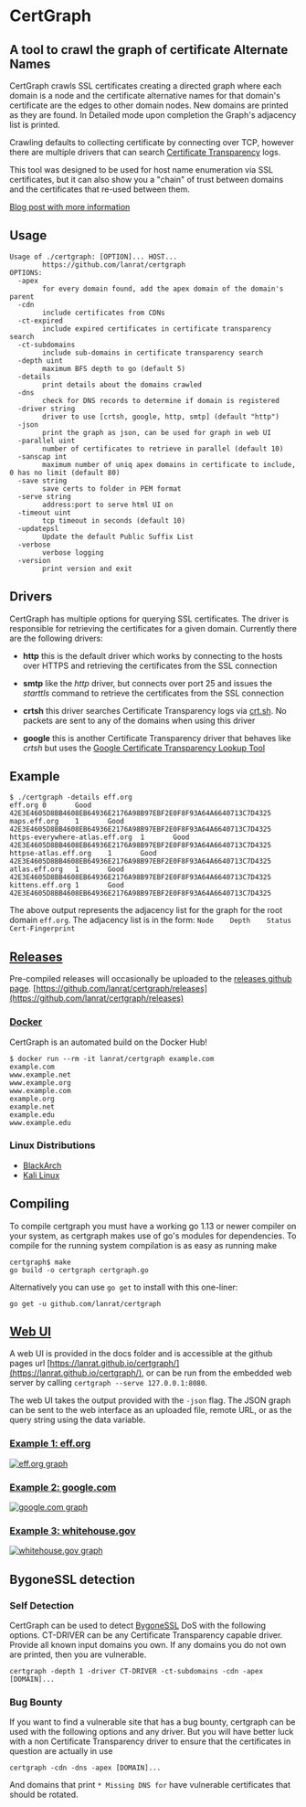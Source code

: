 # CertGraph

## A tool to crawl the graph of certificate Alternate Names

CertGraph crawls SSL certificates creating a directed graph where each domain is a node and the certificate alternative names for that domain's certificate are the edges to other domain nodes. New domains are printed as they are found. In Detailed mode upon completion the Graph's adjacency list is printed.

Crawling defaults to collecting certificate by connecting over TCP, however there are multiple drivers that can search [Certificate Transparency](https://www.certificate-transparency.org/) logs.

This tool was designed to be used for host name enumeration via SSL certificates, but it can also show you a "chain" of trust between domains and the certificates that re-used between them.

[Blog post with more information](https://lanrat.com/certgraph/)

## Usage

```console
Usage of ./certgraph: [OPTION]... HOST...
        https://github.com/lanrat/certgraph
OPTIONS:
  -apex
        for every domain found, add the apex domain of the domain's parent
  -cdn
        include certificates from CDNs
  -ct-expired
        include expired certificates in certificate transparency search
  -ct-subdomains
        include sub-domains in certificate transparency search
  -depth uint
        maximum BFS depth to go (default 5)
  -details
        print details about the domains crawled
  -dns
        check for DNS records to determine if domain is registered
  -driver string
        driver to use [crtsh, google, http, smtp] (default "http")
  -json
        print the graph as json, can be used for graph in web UI
  -parallel uint
        number of certificates to retrieve in parallel (default 10)
  -sanscap int
        maximum number of uniq apex domains in certificate to include, 0 has no limit (default 80)
  -save string
        save certs to folder in PEM format
  -serve string
        address:port to serve html UI on
  -timeout uint
        tcp timeout in seconds (default 10)
  -updatepsl
        Update the default Public Suffix List
  -verbose
        verbose logging
  -version
        print version and exit
```

## Drivers

CertGraph has multiple options for querying SSL certificates. The driver is responsible for retrieving the certificates for a given domain. Currently there are the following drivers:

* **http** this is the default driver which works by connecting to the hosts over HTTPS and retrieving the certificates from the SSL connection

* **smtp** like the *http* driver, but connects over port 25 and issues the *starttls* command to retrieve the certificates from the SSL connection

* **crtsh** this driver searches Certificate Transparency logs via [crt.sh](https://crt.sh/). No packets are sent to any of the domains when using this driver

* **google** this is another Certificate Transparency driver that behaves like *crtsh* but uses the [Google Certificate Transparency Lookup Tool](https://transparencyreport.google.com/https/certificates)

## Example

```console
$ ./certgraph -details eff.org
eff.org 0       Good    42E3E4605D8BB4608EB64936E2176A98B97EBF2E0F8F93A64A6640713C7D4325
maps.eff.org    1       Good    42E3E4605D8BB4608EB64936E2176A98B97EBF2E0F8F93A64A6640713C7D4325
https-everywhere-atlas.eff.org  1       Good    42E3E4605D8BB4608EB64936E2176A98B97EBF2E0F8F93A64A6640713C7D4325
httpse-atlas.eff.org    1       Good    42E3E4605D8BB4608EB64936E2176A98B97EBF2E0F8F93A64A6640713C7D4325
atlas.eff.org   1       Good    42E3E4605D8BB4608EB64936E2176A98B97EBF2E0F8F93A64A6640713C7D4325
kittens.eff.org 1       Good    42E3E4605D8BB4608EB64936E2176A98B97EBF2E0F8F93A64A6640713C7D4325
```

The above output represents the adjacency list for the graph for the root domain `eff.org`. The adjacency list is in the form:
`Node    Depth    Status    Cert-Fingerprint`

## [Releases](https://github.com/lanrat/certgraph/releases)

Pre-compiled releases will occasionally be uploaded to the [releases github page](https://github.com/lanrat/certgraph/releases). [https://github.com/lanrat/certgraph/releases](https://github.com/lanrat/certgraph/releases)

### [Docker](https://hub.docker.com/r/lanrat/certgraph/)

CertGraph is an automated build on the Docker Hub!

```console
$ docker run --rm -it lanrat/certgraph example.com
example.com
www.example.net
www.example.org
www.example.com
example.org
example.net
example.edu
www.example.edu
```

### Linux Distributions

* [BlackArch](https://blackarch.org)
* [Kali Linux](https://www.kali.org/)

## Compiling

To compile certgraph you must have a working go 1.13 or newer compiler on your system, as certgraph makes use of go's modules for dependencies.
To compile for the running system compilation is as easy as running make

```console
certgraph$ make
go build -o certgraph certgraph.go
```

Alternatively you can use `go get` to install with this one-liner:

```console
go get -u github.com/lanrat/certgraph
```

## [Web UI](https://lanrat.github.io/certgraph/)

A web UI is provided in the docs folder and is accessible at the github pages url [https://lanrat.github.io/certgraph/](https://lanrat.github.io/certgraph/), or can be run from the embedded web server by calling `certgraph --serve 127.0.0.1:8080`.

The web UI takes the output provided with the `-json` flag.
The JSON graph can be sent to the web interface as an uploaded file, remote URL, or as the query string using the data variable.

### [Example 1: eff.org](https://lanrat.github.io/certgraph/?data=https://gist.githubusercontent.com/lanrat/8187d01793bf3e578d76495182654206/raw/c49741b5206d81935febdf563452cc4346381e52/eff.json)

[![eff.org graph](https://cloud.githubusercontent.com/assets/164192/20861413/6ba0fcca-b944-11e6-857f-ddd613130ea3.png)](https://lanrat.github.io/certgraph/?data=https://gist.githubusercontent.com/lanrat/8187d01793bf3e578d76495182654206/raw/c49741b5206d81935febdf563452cc4346381e52/eff.json)

### [Example 2: google.com](https://lanrat.github.io/certgraph/?data=https://gist.githubusercontent.com/lanrat/1ab1e78aaf5798049650d8d8ad7b58a1/raw/426d3a2498626014cb5ba2856ad0899787e4103f/google.json)

[![google.com graph](https://cloud.githubusercontent.com/assets/164192/19752837/16cb8302-9bb5-11e6-810d-ea34594a63ef.png)](https://lanrat.github.io/certgraph/?data=https://gist.githubusercontent.com/lanrat/1ab1e78aaf5798049650d8d8ad7b58a1/raw/426d3a2498626014cb5ba2856ad0899787e4103f/google.json)

### [Example 3: whitehouse.gov](https://lanrat.github.io/certgraph/?data=https://gist.githubusercontent.com/lanrat/96c47dfee0faaaad633cc830b7e3b997/raw/3c79fed837cb3202e220de21d2a8eb128f4bbd9f/whitehouse.json)

[![whitehouse.gov graph](https://cloud.githubusercontent.com/assets/164192/20861407/4775ff26-b944-11e6-888c-4d93e3333494.png)](https://lanrat.github.io/certgraph/?data=https://gist.githubusercontent.com/lanrat/96c47dfee0faaaad633cc830b7e3b997/raw/3c79fed837cb3202e220de21d2a8eb128f4bbd9f/whitehouse.json)

## BygoneSSL detection

### Self Detection

CertGraph can be used to detect [BygoneSSL](https://insecure.design) DoS with the following options. CT-DRIVER can be any Certificate Transparency capable driver.
Provide all known input domains you own. If any domains you do not own are printed, then you are vulnerable.

```console
certgraph -depth 1 -driver CT-DRIVER -ct-subdomains -cdn -apex [DOMAIN]...
```

### Bug Bounty

If you want to find a vulnerable site that has a bug bounty, certgraph can be used with the following options and any driver. But you will have better luck with a non Certificate Transparency driver to ensure that the certificates in question are actually in use

```console
certgraph -cdn -dns -apex [DOMAIN]...
```

And domains that print `* Missing DNS for` have vulnerable certificates that should be rotated.
